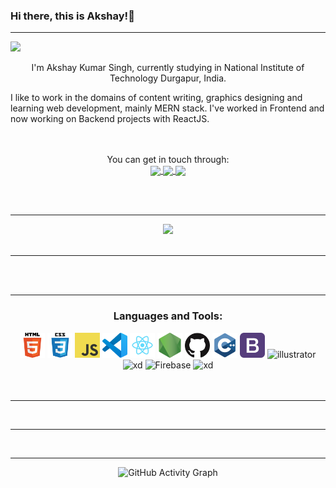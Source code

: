 ### Hi there, this is Akshay!👋

<hr/>

![](https://komarev.com/ghpvc/?username=Techno-Simpola&color=green&style=flat)
<br>
<p align='center'>
I'm Akshay Kumar Singh, currently studying in National Institute of Technology Durgapur, India.

<br>

I like to work in the domains of content writing, graphics designing and learning web development, mainly MERN stack. I've worked in Frontend and now working on Backend projects with ReactJS. 
</p>
<br><br>

<div align='center'>
 You can get in touch through: 
  <br>
<a href="https://www.linkedin.com/in/akshay-kumar-singh-56a4aa202/">
  <img align='center' src="https://img.icons8.com/doodle/32/000000/linkedin--v2.png"/>
</a>
<a href="https://www.facebook.com/akshaykumar.singh.5036" rel="nofollw">
  <img align='center' src="https://img.icons8.com/doodle/32/000000/facebook-new.png"/>
</a>
<a href="https://www.instagram.com/aks_7933/" rel="nofollw">
  <img align='center' src="https://img.icons8.com/doodle/32/000000/instagram-new.png"/>
</a>

<br><br>
 
<hr/>
<img src='https://github-readme-streak-stats.herokuapp.com/?user=Akshay-kumar01&currStreakNum=2FD3EB&fire=pink&sideLabels=F00&theme=dark'>
<br><br>

<hr/>
<!-- <img src='https://github-profile-trophy.vercel.app/?username=Techno-Simpola&theme=darkhub'> -->
<br><br>
<hr/>

### Languages and Tools:

<div align="center">


<img  alt="HTML5" width="40px" src="https://raw.githubusercontent.com/github/explore/80688e429a7d4ef2fca1e82350fe8e3517d3494d/topics/html/html.png" />
<img alt="CSS3" width="40px" src="https://raw.githubusercontent.com/github/explore/80688e429a7d4ef2fca1e82350fe8e3517d3494d/topics/css/css.png" />
<img alt="JavaScript" width="40px" src="https://raw.githubusercontent.com/github/explore/80688e429a7d4ef2fca1e82350fe8e3517d3494d/topics/javascript/javascript.png" />
 <img alt="Visual Studio Code" width="40px" src="https://raw.githubusercontent.com/github/explore/80688e429a7d4ef2fca1e82350fe8e3517d3494d/topics/visual-studio-code/visual-studio-code.png" />
<img alt="React" width="40px" src="https://raw.githubusercontent.com/github/explore/80688e429a7d4ef2fca1e82350fe8e3517d3494d/topics/react/react.png" />
<img  alt="Node.js" width="40px" src="https://raw.githubusercontent.com/github/explore/80688e429a7d4ef2fca1e82350fe8e3517d3494d/topics/nodejs/nodejs.png" />

<img  alt="GitHub" width="40px" src="https://raw.githubusercontent.com/github/explore/78df643247d429f6cc873026c0622819ad797942/topics/github/github.png" />

<img  alt="C++" width="40px" src="https://raw.githubusercontent.com/github/explore/80688e429a7d4ef2fca1e82350fe8e3517d3494d/topics/cpp/cpp.png" />
<img  alt="bootstrap" width="40px" src="https://raw.githubusercontent.com/github/explore/80688e429a7d4ef2fca1e82350fe8e3517d3494d/topics/bootstrap/bootstrap.png" />

<img  src="https://www.vectorlogo.zone/logos/adobe_illustrator/adobe_illustrator-icon.svg" alt="illustrator" width="40" height="40"/>
<img  src="https://cdn.worldvectorlogo.com/logos/adobe-photoshop-2.svg" alt="xd" width="40" height="40"/> 

<img src="https://image.pngaaa.com/432/3425432-middle.png" alt="Firebase" width="40" height="40"/>

 <img src="https://www.vectorlogo.zone/logos/mongodb/mongodb-icon.svg" alt="xd" width="40" height="40"/>
</div>
<br><br>

<hr/>
<!-- 
![Akshay's GitHub stats](https://github-readme-stats.vercel.app/api?username=akshay-kumar01)](https://github.com/akshay-kumar01/github-readme-stats) -->

<br>
  
<hr/>

<!--  <details>
  <summary> :zap: Github Stats </summary>
  
  <img align="center" alt="Akshay's Github Stats" src="https://github.com/akshay-kumar01/github-readme-stats/api/pin/?username=akshay-kumar01&show_icons=ture&hide_border=true"/>
  
 </details> -->
<!--   [![Top Langs](https://github.com/anuraghazra/github-readme-stats/api/top-langs/?username=Akshay-kumar01&theme=blue-green&show_icons=true&layout=compact)]
 
<a href="https://github.com/akshay-kumar01/github-readme-stats">
  <img align="center" src="https://github-readme-stats.vercel.app/api/pin/?username=akshay-kumar01&repo=github-readme-stats" />
</a>
<a href="https://github.com/akshay-kumar01/convoychat">
  <img align="center" src="https://github-readme-stats.vercel.app/api/pin/?username=akshay-kumar01&repo=convoychat" />
</a> -->

 
<br>

<hr/>


![GitHub Activity Graph](https://activity-graph.herokuapp.com/graph?username=Akshay-kumar01&theme=github&count_private=true)  



</div>
